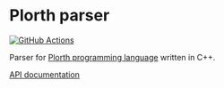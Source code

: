 # Plorth parser

[![GitHub Actions](https://img.shields.io/endpoint.svg?url=https%3A%2F%2Factions-badge.atrox.dev%2Fplorth%2Fparser-cpp%2Fbadge&label=build&logo=none)](https://actions-badge.atrox.dev/plorth/parser-cpp/goto)

Parser for [Plorth programming language](https://plorth.org) written in C++.

[API documentation](https://plorth.github.io/parser/)
